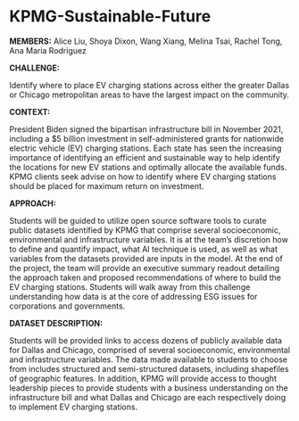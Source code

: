 # KPMG-Sustainable-Future

**MEMBERS:** Alice Liu, Shoya Dixon, Wang Xiang, Melina Tsai, Rachel Tong, Ana Maria Rodriguez



**CHALLENGE:**

Identify where to place EV charging stations across either the greater Dallas or Chicago metropolitan areas to have the largest impact on the community.

**CONTEXT:**

President Biden signed the bipartisan infrastructure bill in November 2021, including a $5 billion investment in self-administered grants for nationwide electric vehicle (EV) charging stations. Each state has seen the increasing importance of identifying an efficient and sustainable way to help identify the locations for new EV stations and optimally allocate the available funds. KPMG clients seek advise on how to identify where EV charging stations should be placed for maximum return on investment.

**APPROACH:**

Students will be guided to utilize open source software tools to curate public datasets identified by KPMG that comprise several socioeconomic, environmental and infrastructure variables. It is at the team’s discretion how to define and quantify impact, what AI technique is used, as well as what variables from the datasets provided are inputs in the model. At the end of the project, the team will provide an executive summary readout detailing the approach taken and proposed recommendations of where to build the EV charging stations. Students will walk away from this challenge understanding how data is at the core of addressing ESG issues for corporations and governments.

**DATASET DESCRIPTION:**

Students will be provided links to access dozens of publicly available data for Dallas and Chicago, comprised of several socioeconomic, environmental and infrastructure variables. The data made available to students to choose from includes structured and semi-structured datasets, including shapefiles of geographic features. In addition, KPMG will provide access to thought leadership pieces to provide students with a business understanding on the infrastructure bill and what Dallas and Chicago are each respectively doing to implement EV charging stations.
